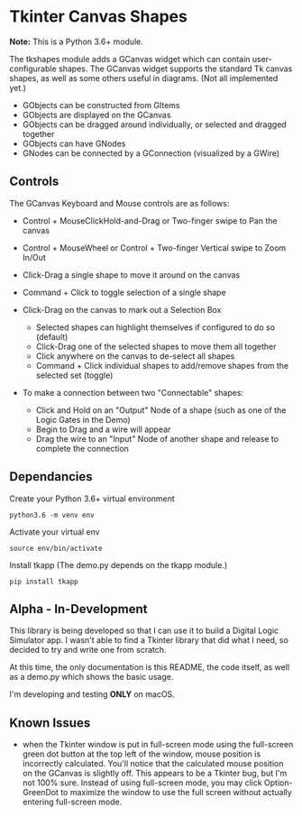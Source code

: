 ﻿
# Tkinter Canvas Shapes

**Note:**  This is a Python 3.6+ module.

The tkshapes module adds a GCanvas widget which can contain user-configurable shapes.
The GCanvas widget supports the standard Tk canvas shapes, as well as some others
useful in diagrams. (Not all implemented yet.)

  * GObjects can be constructed from GItems
  * GObjects are displayed on the GCanvas
  * GObjects can be dragged around individually, or selected and dragged together
  * GObjects can have GNodes
  * GNodes can be connected by a GConnection (visualized by a GWire)

## Controls

The GCanvas Keyboard and Mouse controls are as follows:

  * Control + MouseClickHold-and-Drag or Two-finger swipe to Pan the canvas
  * Control + MouseWheel or Control + Two-finger Vertical swipe to Zoom In/Out
  * Click-Drag a single shape to move it around on the canvas
  * Command + Click to toggle selection of a single shape

  * Click-Drag on the canvas to mark out a Selection Box
    - Selected shapes can highlight themselves if configured to do so (default)
    - Click-Drag one of the selected shapes to move them all together
    - Click anywhere on the canvas to de-select all shapes
    - Command + Click individual shapes to add/remove shapes from the selected set (toggle)

  * To make a connection between two "Connectable" shapes:
    - Click and Hold on an "Output" Node of a shape (such as one of the Logic Gates in the Demo)
    - Begin to Drag and a wire will appear
    - Drag the wire to an "Input" Node of another shape and release to complete the connection

## Dependancies

Create your Python 3.6+ virtual environment

```
python3.6 -m venv env
```

Activate your virtual env

```
source env/bin/activate
```

Install tkapp (The demo.py depends on the tkapp module.)

```
pip install tkapp
```

## Alpha - In-Development

This library is being developed so that I can use it to build a Digital Logic
Simulator app.  I wasn't able to find a Tkinter library that did what I need,
so decided to try and write one from scratch.

At this time, the only documentation is this README, the code itself, as well
as a demo.py which shows the basic usage.

I'm developing and testing **ONLY** on macOS.

## Known Issues

 - when the Tkinter window is put in full-screen mode using the full-screen
   green dot button at the top left of the window, mouse position is incorrectly
   calculated.  You'll notice that the calculated mouse position on the GCanvas
   is slightly off.  This appears to be a Tkinter bug, but I'm not 100% sure.
   Instead of using full-screen mode, you may click Option-GreenDot to maximize
   the window to use the full screen without actually entering full-screen mode.


